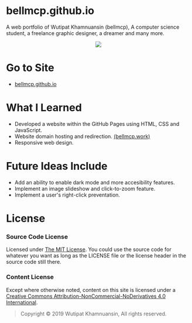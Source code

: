 # bellmcp.github.io
A web portfolio of Wutipat Khamnuansin (bellmcp), A computer science student, a freelance graphic designer, a dreamer and many more.

<p align="center">
  <img src="https://bellmcp.work/meta_preview.jpg" />
</p>

# Go to Site
* [bellmcp.github.io](http://bellmcp.github.io)

# What I Learned

* Developed a website within the GitHub Pages using HTML, CSS and JavaScript.
* Website domain hosting and redirection. [(bellmcp.work)](http://bellmcp.work)
* Responsive web design.

# Future Ideas Include

* Add an ability to enable dark mode and more accesibility features.
* Implement an image slideshow and click-to-zoom feature.
* Implement a user's right-click preventation.

# License

### Source Code License

Licensed under [The MIT License](https://github.com/bellmcp/bellmcp.github.io/blob/master/LICENSE). You could use the source code for whatever you want as long as the LICENSE file or the license header in the source code still there.

### Content License

Except where otherwise noted, content on this site is licensed under a [Creative Commons Attribution-NonCommercial-NoDerivatives 4.0 International](http://creativecommons.org/licenses/by-nc-nd/4.0/).

> Copyright © 2019 Wutipat Khamnuansin, All rights reserved.
